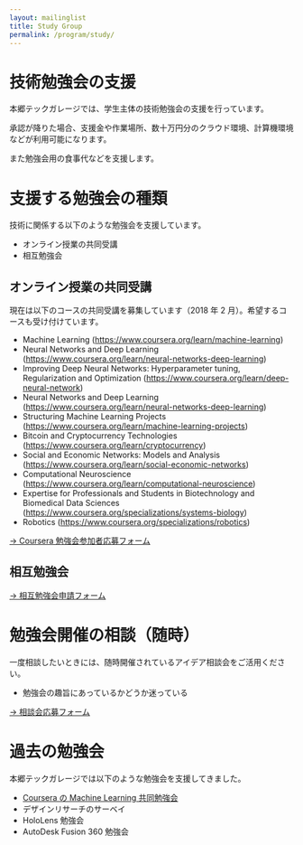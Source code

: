 ```yaml
---
layout: mailinglist
title: Study Group
permalink: /program/study/
---
```


# 技術勉強会の支援

本郷テックガレージでは、学生主体の技術勉強会の支援を行っています。

承認が降りた場合、支援金や作業場所、数十万円分のクラウド環境、計算機環境などが利用可能になります。

また勉強会用の食事代などを支援します。

# 支援する勉強会の種類

技術に関係する以下のような勉強会を支援しています。

- オンライン授業の共同受講
- 相互勉強会

## オンライン授業の共同受講

現在は以下のコースの共同受講を募集しています（2018 年 2 月）。希望するコースも受け付けています。

- Machine Learning (https://www.coursera.org/learn/machine-learning)
- Neural Networks and Deep Learning (https://www.coursera.org/learn/neural-networks-deep-learning)
- Improving Deep Neural Networks: Hyperparameter tuning, Regularization and Optimization (https://www.coursera.org/learn/deep-neural-network)
- Neural Networks and Deep Learning (https://www.coursera.org/learn/neural-networks-deep-learning)
- Structuring Machine Learning Projects (https://www.coursera.org/learn/machine-learning-projects)
- Bitcoin and Cryptocurrency Technologies (https://www.coursera.org/learn/cryptocurrency)
- Social and Economic Networks: Models and Analysis (https://www.coursera.org/learn/social-economic-networks)
- Computational Neuroscience (https://www.coursera.org/learn/computational-neuroscience)
- Expertise for Professionals and Students in Biotechnology and Biomedical Data Sciences (https://www.coursera.org/specializations/systems-biology)
- Robotics (https://www.coursera.org/specializations/robotics)

[-> Coursera 勉強会参加者応募フォーム](https://goo.gl/forms/zKFkCSUvpLJ8BiIK2)

## 相互勉強会

[-> 相互勉強会申請フォーム](https://goo.gl/forms/XgzW4XZQ4qJ5ctbh2)

# 勉強会開催の相談（随時）

一度相談したいときには、随時開催されているアイデア相談会をご活用ください。

- 勉強会の趣旨にあっているかどうか迷っている

[-> 相談会応募フォーム](https://calendly.com/umada/meet/)

# 過去の勉強会

本郷テックガレージでは以下のような勉強会を支援してきました。

- [Coursera の Machine Learning 共同勉強会](https://www.coursera.org/learn/machine-learning)
- デザインリサーチのサーベイ
- HoloLens 勉強会
- AutoDesk Fusion 360 勉強会

